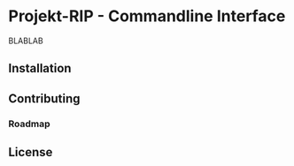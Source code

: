 # Projekt-RIP - Commandline Interface

BLABLAB

## Installation

## Contributing

### Roadmap

## License
